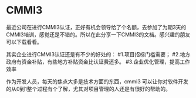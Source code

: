 # CMMI3

 最近公司在进行CMMI3认证，正好有机会领导给了个名额，去参加了为期3天的CMMI3培训，感觉还是不错的。所以在此分享一下CMMI3的文档。感兴趣的朋友可以下载看看。
 
其实企业进行CMMI3认证还是有不少的好处的：
#1.项目招标门槛需要；
#2.地方政府有资金补贴，有些地方补贴资金比认证费还多。
#3.企业优化管理，提高工作效率

作为开发人员，每天的焦点大多是技术方面的东西，cmmi3 可以让你对软件开发的从0到1整个过程有个了解，尤其对项目管理的人还是有很好的帮助的。
